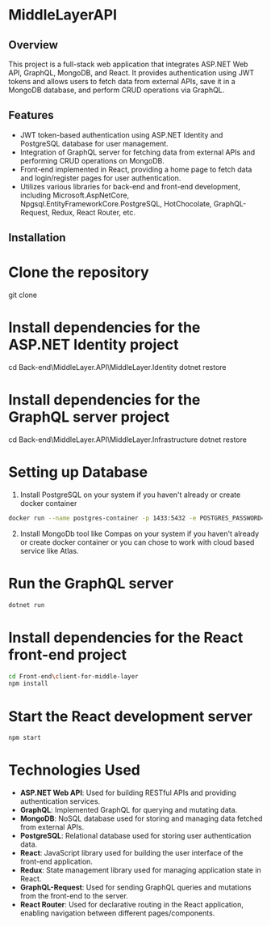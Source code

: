 # MiddleLayerAPI

## Overview

This project is a full-stack web application that integrates ASP.NET Web API, GraphQL, MongoDB, and React. It provides authentication using JWT tokens and allows users to fetch data from external APIs, save it in a MongoDB database, and perform CRUD operations via GraphQL.

## Features

- JWT token-based authentication using ASP.NET Identity and PostgreSQL database for user management.
- Integration of GraphQL server for fetching data from external APIs and performing CRUD operations on MongoDB.
- Front-end implemented in React, providing a home page to fetch data and login/register pages for user authentication.
- Utilizes various libraries for back-end and front-end development, including Microsoft.AspNetCore, Npgsql.EntityFrameworkCore.PostgreSQL, HotChocolate, GraphQL-Request, Redux, React Router, etc.

## Installation


# Clone the repository
git clone <repository-url>

# Install dependencies for the ASP.NET Identity project
cd Back-end\MiddleLayer.API\MiddleLayer.Identity
dotnet restore

# Install dependencies for the GraphQL server project
cd Back-end\MiddleLayer.API\MiddleLayer.Infrastructure
dotnet restore

# Setting up Database

1. Install PostgreSQL on your system if you haven't already or create docker container

```bash
docker run --name postgres-container -p 1433:5432 -e POSTGRES_PASSWORD=<your password> -d postgres
```
2. Install MongoDb tool like Compas on your system if you haven't already or create docker container or you can chose to work with cloud based service like Atlas.

# Run the GraphQL server

```bash
dotnet run
```

# Install dependencies for the React front-end project

```bash
cd Front-end\client-for-middle-layer
npm install
```

# Start the React development server

```bash
npm start
```

# Technologies Used

- **ASP.NET Web API**: Used for building RESTful APIs and providing authentication services.
- **GraphQL**: Implemented GraphQL for querying and mutating data.
- **MongoDB**: NoSQL database used for storing and managing data fetched from external APIs.
- **PostgreSQL**: Relational database used for storing user authentication data.
- **React**: JavaScript library used for building the user interface of the front-end application.
- **Redux**: State management library used for managing application state in React.
- **GraphQL-Request**: Used for sending GraphQL queries and mutations from the front-end to the server.
- **React Router**: Used for declarative routing in the React application, enabling navigation between different pages/components.